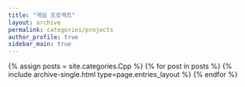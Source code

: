 ```yaml
---
title: "게임 프로젝트"
layout: archive
permalink: categories/projects
author_profile: true
sidebar_main: true
---
```


{% assign posts = site.categories.Cpp %}
{% for post in posts %} {% include archive-single.html type=page.entries_layout %} {% endfor %}